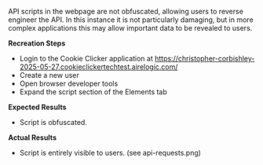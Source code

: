 API scripts in the webpage are not obfuscated, allowing users to reverse engineer the API. In this instance it is not particularly damaging, but in more complex applications this may allow important data to be revealed to users.

**Recreation Steps**
* Login to the Cookie Clicker application at https://christopher-corbishley-2025-05-27.cookieclickertechtest.airelogic.com/
* Create a new user
* Open browser developer tools
* Expand the script section of the Elements tab

**Expected Results**
* Script is obfuscated.

**Actual Results**
* Script is entirely visible to users. (see api-requests.png)
